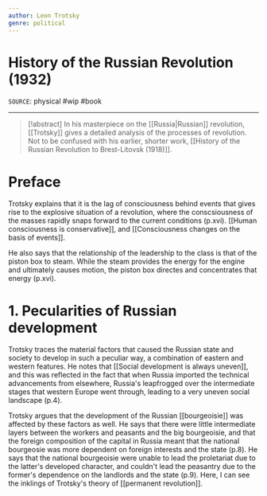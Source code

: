```yaml
---
author: Leon Trotsky
genre: political
---
```

# History of the Russian Revolution (1932)
`SOURCE`: physical
#wip #book 

---
> [!abstract] 
> In his masterpiece on the [[Russia|Russian]] revolution, [[Trotsky]] gives a detailed analysis of the processes of revolution. Not to be confused with his earlier, shorter work, [[History of the Russian Revolution to Brest-Litovsk (1918)]]. 

# Preface
Trotsky explains that it is the lag of consciousness behind events that gives rise to the explosive situation of a revolution, where the conscsiousness of the masses rapidly snaps forward to the current conditions (p.xvi). [[Human consciousness is conservative]], and [[Consciousness changes on the basis of events]]. 

He also says that the relationship of the leadership to the class is that of the piston box to steam. While the steam provides the energy for the engine and ultimately causes motion, the piston box directes and concentrates that energy (p.xvi). 

# 1. Pecularities of Russian development
Trotsky traces the material factors that caused the Russian state and society to develop in such a peculiar way, a combination of eastern and western features. He notes that [[Social development is always uneven]], and this was reflected in the fact that when Russia imported the technical advancements from elsewhere, Russia's leapfrogged over the intermediate stages that western Europe went through, leading to a very uneven social landscape (p.4). 

Trotsky argues that the development of the Russian [[bourgeoisie]] was affected by these factors as well. He says that there were little intermediate layers between the workers and peasants and the big bourgeoisie, and that the foreign composition of the capital in Russia meant that the national bourgeosie was more dependent on foreign interests and the state (p.8). He says that the national bourgeoisie were unable to lead the proletariat due to the latter's developed character, and couldn't lead the peasantry due to the former's dependence on the landlords and the state (p.9). Here, I can see the inklings of Trotsky's theory of [[permanent revolution]]. 

